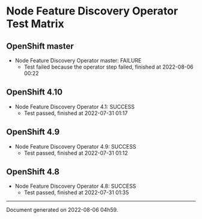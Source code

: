 
Node Feature Discovery Operator Test Matrix
===========================================

OpenShift master
----------------



* Node Feature Discovery Operator master: FAILURE
  - Test failed because the operator step failed, finished at 2022-08-06 00:22






OpenShift 4.10
--------------



* Node Feature Discovery Operator 4.1: SUCCESS
  - Test passed, finished at 2022-07-31 01:17






OpenShift 4.9
-------------



* Node Feature Discovery Operator 4.9: SUCCESS
  - Test passed, finished at 2022-07-31 01:12






OpenShift 4.8
-------------



* Node Feature Discovery Operator 4.8: SUCCESS
  - Test passed, finished at 2022-07-31 01:35






---
Document generated on 2022-08-06 04h59.

